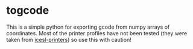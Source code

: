# togcode

This is a simple python for exporting gcode from numpy arrays of coordinates. 
Most of the printer profiles have not been tested (they were taken from [icesl-printers](https://github.com/shapeforge/icesl-printers/)) so use this with caution!


